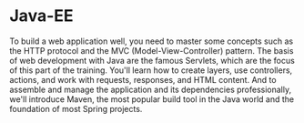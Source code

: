 # Java-EE
To build a web application well, you need to master some concepts such as the HTTP protocol and the MVC (Model-View-Controller) pattern. The basis of web development with Java are the famous Servlets, which are the focus of this part of the training. You'll learn how to create layers, use controllers, actions, and work with requests, responses, and HTML content. And to assemble and manage the application and its dependencies professionally, we'll introduce Maven, the most popular build tool in the Java world and the foundation of most Spring projects. 
